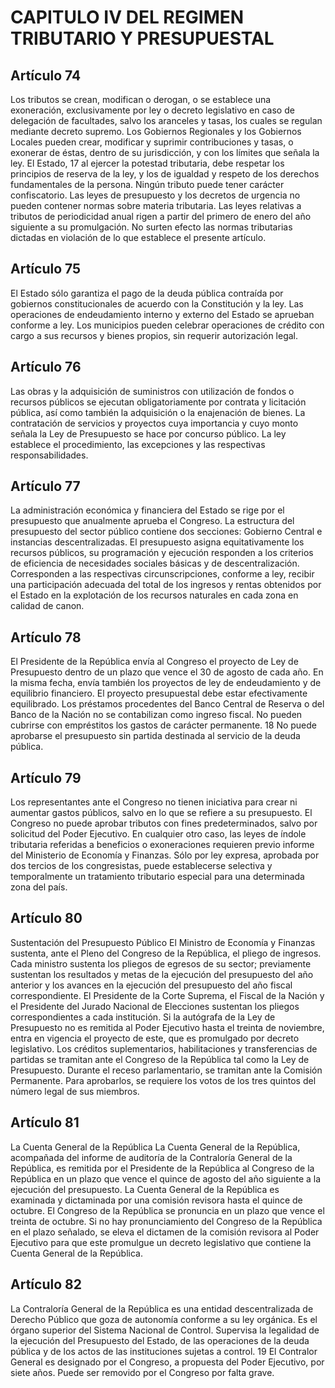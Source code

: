 # CAPITULO IV DEL REGIMEN TRIBUTARIO Y PRESUPUESTAL

## Artículo 74

Los tributos se crean, modifican o derogan, o se establece una exoneración, exclusivamente por ley o decreto legislativo en caso de delegación de facultades, salvo los aranceles y tasas, los cuales se regulan mediante decreto supremo. Los Gobiernos Regionales y los Gobiernos Locales pueden crear, modificar y suprimir contribuciones y tasas, o exonerar de éstas, dentro de su jurisdicción, y con los límites que señala la ley. El Estado, 17 al ejercer la potestad tributaria, debe respetar los principios de reserva de la ley, y los de igualdad y respeto de los derechos fundamentales de la persona. Ningún tributo puede tener carácter confiscatorio. Las leyes de presupuesto y los decretos de urgencia no pueden contener normas sobre materia tributaria. Las leyes relativas a tributos de periodicidad anual rigen a partir del primero de enero del año siguiente a su promulgación. No surten efecto las normas tributarias dictadas en violación de lo que establece el presente artículo. 

## Artículo 75

El Estado sólo garantiza el pago de la deuda pública contraída por gobiernos constitucionales de acuerdo con la Constitución y la ley. Las operaciones de endeudamiento interno y externo del Estado se aprueban conforme a ley. Los municipios pueden celebrar operaciones de crédito con cargo a sus recursos y bienes propios, sin requerir autorización legal. 

## Artículo 76

Las obras y la adquisición de suministros con utilización de fondos o recursos públicos se ejecutan obligatoriamente por contrata y licitación pública, así como también la adquisición o la enajenación de bienes. La contratación de servicios y proyectos cuya importancia y cuyo monto señala la Ley de Presupuesto se hace por concurso público. La ley establece el procedimiento, las excepciones y las respectivas responsabilidades. 

## Artículo 77

La administración económica y financiera del Estado se rige por el presupuesto que anualmente aprueba el Congreso. La estructura del presupuesto del sector público contiene dos secciones: Gobierno Central e instancias descentralizadas. El presupuesto asigna equitativamente los recursos públicos, su programación y ejecución responden a los criterios de eficiencia de necesidades sociales básicas y de descentralización. Corresponden a las respectivas circunscripciones, conforme a ley, recibir una participación adecuada del total de los ingresos y rentas obtenidos por el Estado en la explotación de los recursos naturales en cada zona en calidad de canon. 

## Artículo 78

El Presidente de la República envía al Congreso el proyecto de Ley de Presupuesto dentro de un plazo que vence el 30 de agosto de cada año. En la misma fecha, envía también los proyectos de ley de endeudamiento y de equilibrio financiero. El proyecto presupuestal debe estar efectivamente equilibrado. Los préstamos procedentes del Banco Central de Reserva o del Banco de la Nación no se contabilizan como ingreso fiscal. No pueden cubrirse con empréstitos los gastos de carácter permanente. 18 No puede aprobarse el presupuesto sin partida destinada al servicio de la deuda pública. 

## Artículo 79

Los representantes ante el Congreso no tienen iniciativa para crear ni aumentar gastos públicos, salvo en lo que se refiere a su presupuesto. El Congreso no puede aprobar tributos con fines predeterminados, salvo por solicitud del Poder Ejecutivo. En cualquier otro caso, las leyes de índole tributaria referidas a beneficios o exoneraciones requieren previo informe del Ministerio de Economía y Finanzas. Sólo por ley expresa, aprobada por dos tercios de los congresistas, puede establecerse selectiva y temporalmente un tratamiento tributario especial para una determinada zona del país. 

## Artículo 80

Sustentación del Presupuesto Público El Ministro de Economía y Finanzas sustenta, ante el Pleno del Congreso de la República, el pliego de ingresos. Cada ministro sustenta los pliegos de egresos de su sector; previamente sustentan los resultados y metas de la ejecución del presupuesto del año anterior y los avances en la ejecución del presupuesto del año fiscal correspondiente. El Presidente de la Corte Suprema, el Fiscal de la Nación y el Presidente del Jurado Nacional de Elecciones sustentan los pliegos correspondientes a cada institución. Si la autógrafa de la Ley de Presupuesto no es remitida al Poder Ejecutivo hasta el treinta de noviembre, entra en vigencia el proyecto de este, que es promulgado por decreto legislativo. Los créditos suplementarios, habilitaciones y transferencias de partidas se tramitan ante el Congreso de la República tal como la Ley de Presupuesto. Durante el receso parlamentario, se tramitan ante la Comisión Permanente. Para aprobarlos, se requiere los votos de los tres quintos del número legal de sus miembros. 

## Artículo 81

La Cuenta General de la República La Cuenta General de la República, acompañada del informe de auditoría de la Contraloría General de la República, es remitida por el Presidente de la República al Congreso de la República en un plazo que vence el quince de agosto del año siguiente a la ejecución del presupuesto. La Cuenta General de la República es examinada y dictaminada por una comisión revisora hasta el quince de octubre. El Congreso de la República se pronuncia en un plazo que vence el treinta de octubre. Si no hay pronunciamiento del Congreso de la República en el plazo señalado, se eleva el dictamen de la comisión revisora al Poder Ejecutivo para que este promulgue un decreto legislativo que contiene la Cuenta General de la República. 

## Artículo 82

La Contraloría General de la República es una entidad descentralizada de Derecho Público que goza de autonomía conforme a su ley orgánica. Es el órgano superior del Sistema Nacional de Control. Supervisa la legalidad de la ejecución del Presupuesto del Estado, de las operaciones de la deuda pública y de los actos de las instituciones sujetas a control. 19 El Contralor General es designado por el Congreso, a propuesta del Poder Ejecutivo, por siete años. Puede ser removido por el Congreso por falta grave.  

